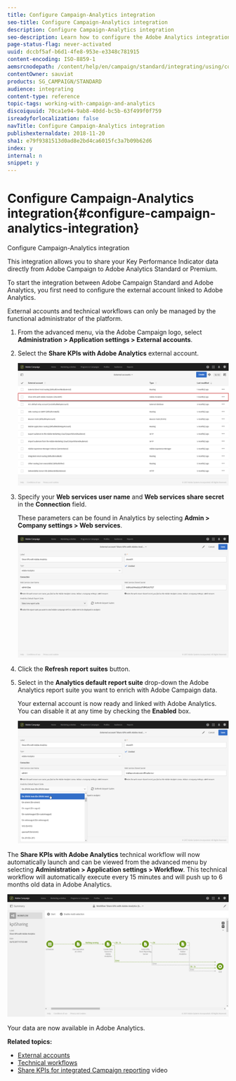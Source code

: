 ```yaml
---
title: Configure Campaign-Analytics integration
seo-title: Configure Campaign-Analytics integration
description: Configure Campaign-Analytics integration
seo-description: Learn how to configure the Adobe Analytics integration to start measuring the success of your email deliveries.
page-status-flag: never-activated
uuid: dccbf5af-b6d1-4fe8-953e-e3348c781915
content-encoding: ISO-8859-1
aemsrcnodepath: /content/help/en/campaign/standard/integrating/using/configure-campaign-analytics-integration
contentOwner: sauviat
products: SG_CAMPAIGN/STANDARD
audience: integrating
content-type: reference
topic-tags: working-with-campaign-and-analytics
discoiquuid: 70ca1e94-9ab8-40dd-bc5b-63f499f0f759
isreadyforlocalization: false
navTitle: Configure Campaign-Analytics integration
publishexternaldate: 2018-11-20
sha1: e79f9381513d0ad8e2bd4ca6015fc3a7b09b62d6
index: y
internal: n
snippet: y
---
```


# Configure Campaign-Analytics integration{#configure-campaign-analytics-integration}

Configure Campaign-Analytics integration

This integration allows you to share your Key Performance Indicator data directly from Adobe Campaign to Adobe Analytics Standard or Premium.

To start the integration between Adobe Campaign Standard and Adobe Analytics, you first need to configure the external account linked to Adobe Analytics.

External accounts and technical workflows can only be managed by the functional administrator of the platform.

1. From the advanced menu, via the Adobe Campaign logo, select **Administration > Application settings > External accounts**.
1. Select the **Share KPIs with Adobe Analytics** external account.

   ![](assets/analytics_2.png)

1. Specify your **Web services user name** and **Web services share secret** in the **Connection** field.

   These parameters can be found in Analytics by selecting **Admin > Company settings > Web services**.

   ![](assets/analytics_1.png)

1. Click the **Refresh report suites** button.
1. Select in the **Analytics default report suite** drop-down the Adobe Analytics report suite you want to enrich with Adobe Campaign data.

   Your external account is now ready and linked with Adobe Analytics. You can disable it at any time by checking the **Enabled** box.

   ![](assets/analytics.png)

The **Share KPIs with Adobe Analytics** technical workflow will now automatically launch and can be viewed from the advanced menu by selecting **Administration > Application settings > Workflow**. This technical workflow will automatically execute every 15 minutes and will push up to 6 months old data in Adobe Analytics.

![](assets/analytics_3.png)

Your data are now available in Adobe Analytics.

**Related topics:**

* [External accounts](../../administration/using/external-accounts.md)
* [Technical workflows](../../administration/using/technical-workflows.md)
* [Share KPIs for integrated Campaign reporting](https://helpx.adobe.com/marketing-cloud/how-to/email-marketing.html) video

